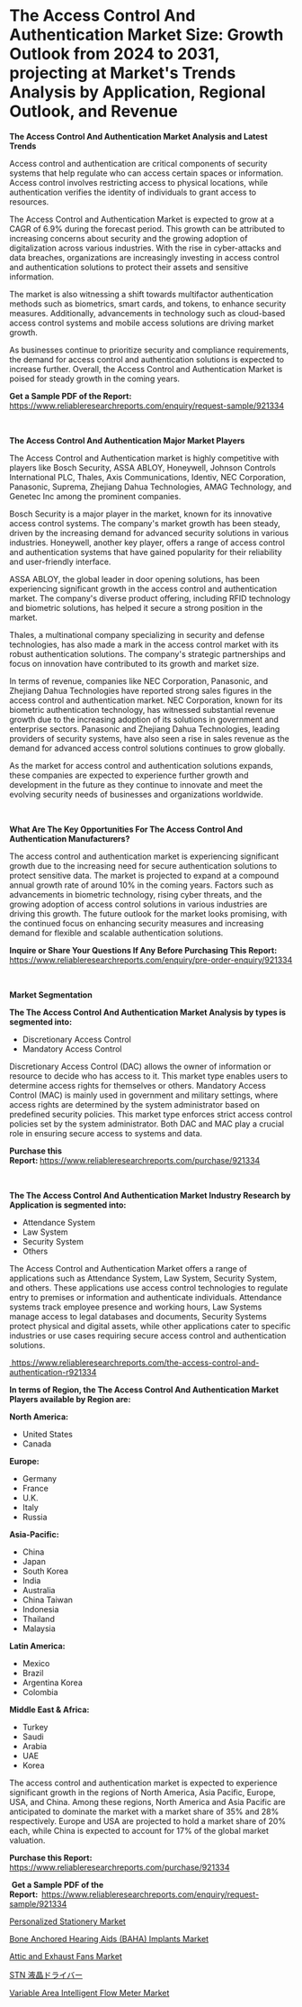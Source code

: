 <p><h1>The Access Control And Authentication Market Size: Growth Outlook from 2024 to 2031, projecting at Market's Trends Analysis by Application, Regional Outlook, and Revenue</h1></p><p><strong>The Access Control And Authentication Market Analysis and Latest Trends</strong></p>
<p><p>Access control and authentication are critical components of security systems that help regulate who can access certain spaces or information. Access control involves restricting access to physical locations, while authentication verifies the identity of individuals to grant access to resources.</p><p>The Access Control and Authentication Market is expected to grow at a CAGR of 6.9% during the forecast period. This growth can be attributed to increasing concerns about security and the growing adoption of digitalization across various industries. With the rise in cyber-attacks and data breaches, organizations are increasingly investing in access control and authentication solutions to protect their assets and sensitive information.</p><p>The market is also witnessing a shift towards multifactor authentication methods such as biometrics, smart cards, and tokens, to enhance security measures. Additionally, advancements in technology such as cloud-based access control systems and mobile access solutions are driving market growth.</p><p>As businesses continue to prioritize security and compliance requirements, the demand for access control and authentication solutions is expected to increase further. Overall, the Access Control and Authentication Market is poised for steady growth in the coming years.</p></p>
<p><strong>Get a Sample PDF of the Report:&nbsp;</strong> <a href="https://www.reliableresearchreports.com/enquiry/request-sample/921334">https://www.reliableresearchreports.com/enquiry/request-sample/921334</a></p>
<p>&nbsp;</p>
<p><strong>The Access Control And Authentication Major Market Players</strong></p>
<p><p>The Access Control and Authentication market is highly competitive with players like Bosch Security, ASSA ABLOY, Honeywell, Johnson Controls International PLC, Thales, Axis Communications, Identiv, NEC Corporation, Panasonic, Suprema, Zhejiang Dahua Technologies, AMAG Technology, and Genetec Inc among the prominent companies. </p><p>Bosch Security is a major player in the market, known for its innovative access control systems. The company's market growth has been steady, driven by the increasing demand for advanced security solutions in various industries. Honeywell, another key player, offers a range of access control and authentication systems that have gained popularity for their reliability and user-friendly interface.</p><p>ASSA ABLOY, the global leader in door opening solutions, has been experiencing significant growth in the access control and authentication market. The company's diverse product offering, including RFID technology and biometric solutions, has helped it secure a strong position in the market.</p><p>Thales, a multinational company specializing in security and defense technologies, has also made a mark in the access control market with its robust authentication solutions. The company's strategic partnerships and focus on innovation have contributed to its growth and market size.</p><p>In terms of revenue, companies like NEC Corporation, Panasonic, and Zhejiang Dahua Technologies have reported strong sales figures in the access control and authentication market. NEC Corporation, known for its biometric authentication technology, has witnessed substantial revenue growth due to the increasing adoption of its solutions in government and enterprise sectors. Panasonic and Zhejiang Dahua Technologies, leading providers of security systems, have also seen a rise in sales revenue as the demand for advanced access control solutions continues to grow globally. </p><p>As the market for access control and authentication solutions expands, these companies are expected to experience further growth and development in the future as they continue to innovate and meet the evolving security needs of businesses and organizations worldwide.</p></p>
<p>&nbsp;</p>
<p><strong>What Are The Key Opportunities For The Access Control And Authentication Manufacturers?</strong></p>
<p><p>The access control and authentication market is experiencing significant growth due to the increasing need for secure authentication solutions to protect sensitive data. The market is projected to expand at a compound annual growth rate of around 10% in the coming years. Factors such as advancements in biometric technology, rising cyber threats, and the growing adoption of access control solutions in various industries are driving this growth. The future outlook for the market looks promising, with the continued focus on enhancing security measures and increasing demand for flexible and scalable authentication solutions.</p></p>
<p><strong>Inquire or Share Your Questions If Any Before Purchasing This Report:</strong> <a href="https://www.reliableresearchreports.com/enquiry/pre-order-enquiry/921334">https://www.reliableresearchreports.com/enquiry/pre-order-enquiry/921334</a></p>
<p>&nbsp;</p>
<p><strong>Market Segmentation</strong></p>
<p><strong>The The Access Control And Authentication Market Analysis by types is segmented into:</strong></p>
<p><ul><li>Discretionary Access Control</li><li>Mandatory Access Control</li></ul></p>
<p><p>Discretionary Access Control (DAC) allows the owner of information or resource to decide who has access to it. This market type enables users to determine access rights for themselves or others. Mandatory Access Control (MAC) is mainly used in government and military settings, where access rights are determined by the system administrator based on predefined security policies. This market type enforces strict access control policies set by the system administrator. Both DAC and MAC play a crucial role in ensuring secure access to systems and data.</p></p>
<p><strong>Purchase this Report:&nbsp;</strong><a href="https://www.reliableresearchreports.com/purchase/921334">https://www.reliableresearchreports.com/purchase/921334</a></p>
<p>&nbsp;</p>
<p><strong>The The Access Control And Authentication Market Industry Research by Application is segmented into:</strong></p>
<p><ul><li>Attendance System</li><li>Law System</li><li>Security System</li><li>Others</li></ul></p>
<p><p>The Access Control and Authentication Market offers a range of applications such as Attendance System, Law System, Security System, and others. These applications use access control technologies to regulate entry to premises or information and authenticate individuals. Attendance systems track employee presence and working hours, Law Systems manage access to legal databases and documents, Security Systems protect physical and digital assets, while other applications cater to specific industries or use cases requiring secure access control and authentication solutions.</p></p>
<p><a href="https://www.reliableresearchreports.com/the-access-control-and-authentication-r921334">&nbsp;https://www.reliableresearchreports.com/the-access-control-and-authentication-r921334</a></p>
<p><strong>In terms of Region, the The Access Control And Authentication Market Players available by Region are:</strong></p>
<p>
    <p> <strong> North America: </strong>
        <ul>
            <li>United States</li>
            <li>Canada</li>
        </ul>
        </p> 
    <p> <strong> Europe: </strong>
        <ul>
            <li>Germany</li>
            <li>France</li>
            <li>U.K.</li>
            <li>Italy</li>
            <li>Russia</li>
        </ul>
        </p> 
    <p> <strong> Asia-Pacific: </strong>
        <ul>
            <li>China</li>
            <li>Japan</li>
            <li>South Korea</li>
            <li>India</li>
            <li>Australia</li>
            <li>China Taiwan</li>
            <li>Indonesia</li>
            <li>Thailand</li>
            <li>Malaysia</li>
        </ul>
        </p> 
    <p> <strong> Latin America: </strong>
        <ul>
            <li>Mexico</li>
            <li>Brazil</li>
            <li>Argentina Korea</li>
            <li>Colombia</li>
        </ul>
        </p> 
    <p> <strong> Middle East & Africa: </strong>
        <ul>
            <li>Turkey</li>
            <li>Saudi</li>
            <li>Arabia</li>
            <li>UAE</li>
            <li>Korea</li>
        </ul>
    </p>
    </p>
<p><p>The access control and authentication market is expected to experience significant growth in the regions of North America, Asia Pacific, Europe, USA, and China. Among these regions, North America and Asia Pacific are anticipated to dominate the market with a market share of 35% and 28% respectively. Europe and USA are projected to hold a market share of 20% each, while China is expected to account for 17% of the global market valuation.</p></p>
<p><strong>Purchase this Report: </strong><a href="https://www.reliableresearchreports.com/purchase/921334">https://www.reliableresearchreports.com/purchase/921334</a></p>
<p>&nbsp;<strong>Get a Sample PDF of the Report:&nbsp;&nbsp;</strong><a href="https://www.reliableresearchreports.com/enquiry/request-sample/921334">https://www.reliableresearchreports.com/enquiry/request-sample/921334</a></p>
<p><strong></strong></p>
<p><p><a href="https://github.com/LaceyZemlak1/Market-Research-Report-List-1/blob/main/personalized-stationery-market.md">Personalized Stationery Market</a></p><p><a href="https://www.linkedin.com/pulse/bone-anchored-hearing-aids-baha-implants-market-outlook-industry-vymgf">Bone Anchored Hearing Aids (BAHA) Implants Market</a></p><p><a href="https://github.com/castoriffic/Market-Research-Report-List-4/blob/main/attic-and-exhaust-fans-market.md">Attic and Exhaust Fans Market</a></p><p><a href="https://github.com/CarlieShields/Market-Research-Report-List-1/blob/main/910664855664.md">STN 液晶ドライバー</a></p><p><a href="https://www.linkedin.com/pulse/variable-area-intelligent-flow-meternbspmarket-focuses-b6t3c">Variable Area Intelligent Flow Meter Market</a></p></p>